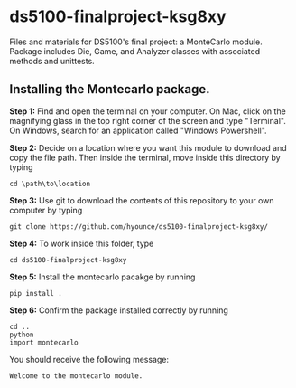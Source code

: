 # ds5100-finalproject-ksg8xy
Files and materials for DS5100's final project: a MonteCarlo module. Package includes Die, Game, and Analyzer classes with associated methods and unittests. 

## Installing the Montecarlo package. 
**Step 1:** Find and open the terminal on your computer. On Mac, click on the magnifying glass in the top right corner of the screen and type "Terminal". On Windows, search for an application called "Windows Powershell".

**Step 2:** Decide on a location where you want this module to download and copy the file path. Then inside the terminal, move inside this directory by typing
```
cd \path\to\location
```
**Step 3:** Use git to download the contents of this repository to your own computer by typing
```
git clone https://github.com/hyounce/ds5100-finalproject-ksg8xy/
```
**Step 4:** To work inside this folder, type
```
cd ds5100-finalproject-ksg8xy
```
**Step 5:** Install the montecarlo pacakge by running
```
pip install .
```
**Step 6:** Confirm the package installed correctly by running
```
cd ..
python
import montecarlo
```
You should receive the following message: 
```
Welcome to the montecarlo module.
```
